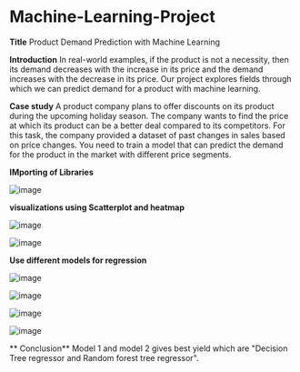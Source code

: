 
# Machine-Learning-Project
**Title**
Product Demand Prediction with Machine Learning

**Introduction**
In real-world examples, if the product is not a necessity, then its demand decreases with the
increase in its price and the demand increases with the decrease in its price. Our project explores
fields through which we can predict demand for a product with machine learning.


**Case study**
A product company plans to offer discounts on its product during the upcoming holiday season.
The company wants to find the price at which its product can be a better deal compared to its
competitors. For this task, the company provided a dataset of past changes in sales based on price
changes. You need to train a model that can predict the demand for the product in the market with
different price segments.

**IMporting of Libraries**

![image](https://github.com/kintobgay2001/Machine-Learning-Project/assets/160617947/c5306329-8171-477a-bae7-e65526a0c5c8)


**visualizations using Scatterplot and heatmap**

![image](https://github.com/kintobgay2001/Machine-Learning-Project/assets/160617947/2d9bb29f-968a-47af-a1ad-6bffdf472eca)



![image](https://github.com/kintobgay2001/Machine-Learning-Project/assets/160617947/2e73cbc7-d57a-409a-87a3-f164dc42997a)




**Use different models for regression**


![image](https://github.com/kintobgay2001/Machine-Learning-Project/assets/160617947/01e1f27d-6277-4e8a-b753-fda6b4cab574)

![image](https://github.com/kintobgay2001/Machine-Learning-Project/assets/160617947/e2311b31-5527-4d12-bbba-95c49cd87e5a)


![image](https://github.com/kintobgay2001/Machine-Learning-Project/assets/160617947/b46f28a3-c227-4ae7-89b8-a622f3d31a98)

![image](https://github.com/kintobgay2001/Machine-Learning-Project/assets/160617947/298ca052-ba92-4aa9-9e6b-654934538361)


** Conclusion**
Model 1 and model 2 gives best yield which are "Decision Tree regressor and Random forest tree regressor".
